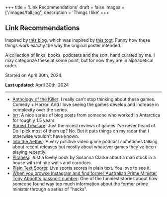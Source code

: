 +++
title = 'Link Recommendations'
draft = false
images = ['/images/fall.jpg']
description = 'Things I like'
+++

## Link Recommendations

Inspired by [this blog](https://michaelhans.com/eclecticism/link-recommendations/), which was inspired by [this toot](https://hackers.town/@lori/112315199079217074). Funny how these things work exactly the way the original poster intended.

A collection of links, books, podcasts and the sort, hand curated by me. I may categorize these at some point, but for now they are in alphabetical order.

Started on April 30th, 2024. 

**Last updated**: April 30th, 2024

---

- [Anthology of the Killer](https://thecatamites.itch.io/anthology-of-the-killer): I really can't stop thinking about these games. Comedy + Horror. And I love seeing the games develop and increase in complexity over the series.
- [brr](https://brr.fyi/): A nice series of blog posts from someone who worked in Antarctica for roughly 1.5 years.
- [Buried Treasure](https://buried-treasure.org/): Just the nicest reviews of games I've never heard of. Do I pick most of them up? No. But it puts things on my radar that I otherwise wouldn't have known.
- [Into the Aether](https://intothecast.online/): A very positive video game podcast sometimes talking about recent releases but mostly about whatever games they've been playing recently.
- [Piranesi](https://www.bloomsbury.com/us/piranesi-9781635577808/): Just a lovely book by Susanna Clarke about a man stuck in a house with infinite walls and corridors.
- [Plain Text Sports](https://plaintextsports.com/): Live sports scores in plain text. You love to see it.
- [When you browse Instagram and find former Australian Prime Minister Tony Abbott's passport number](https://mango.pdf.zone/finding-former-australian-prime-minister-tony-abbotts-passport-number-on-instagram): One of the funniest stories about how someone found way too much information about the former prime minister through a series of "hacks".